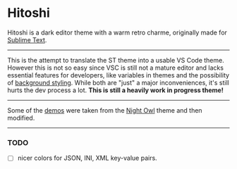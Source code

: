 # Hitoshi

Hitoshi is a dark editor theme with a warm retro charme, originally made for [Sublime Text](https://github.com/runxel/hitoshi-sublimetext-theme).

---

This is the attempt to translate the ST theme into a usable VS Code theme.
However this is not so easy since VSC is still not a mature editor and lacks essential features for developers, like variables in themes and the possibility of [background styling](https://github.com/microsoft/vscode/issues/3429).
While both are "just" a major inconveniences, it's still hurts the dev process a lot.
**This is still a heavily work in progress theme!**

---

Some of the [demos](/demo) were taken from the [Night Owl](https://github.com/sdras/night-owl-vscode-theme) theme and then modified. 

---

### TODO
  - [ ] nicer colors for JSON, INI, XML key-value pairs.